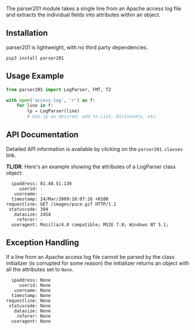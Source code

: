 The parser201 module takes a single line from an Apache access log file and extracts the individual fields into attributes within an object.

## Installation

parser201 is lightweight, with no third party dependencies.

```text
pip3 install parser201
```

## Usage Example

```python
from parser201 import LogParser, FMT, TZ

with open('access.log', 'r') as f:
    for line in f:
        lp = LogParser(line)
        # Use lp as desired: add to List, Dictionary, etc.
```

## API Documentation

Detailed API information is available by clicking on the `parser201.classes` link.

**TL/DR**: Here's an example showing the attributes of a LogParser class object:

```text
  ipaddress: 81.48.51.130
     userid: -
   username: -
  timestamp: 24/Mar/2009:18:07:16 +0100
requestline: GET /images/puce.gif HTTP/1.1
 statuscode: 304
   datasize: 2454
    referer: -
  useragent: Mozilla/4.0 compatible; MSIE 7.0; Windows NT 5.1;
```

## Exception Handling

If a line from an Apache access log file cannot be parsed by the class initializer (is corrupted for some reason) the initializer returns an object with all the attributes set to `None`.

```text
  ipaddress: None
     userid: None
   username: None
  timestamp: None
requestline: None
 statuscode: None
   datasize: None
    referer: None
  useragent: None
```
